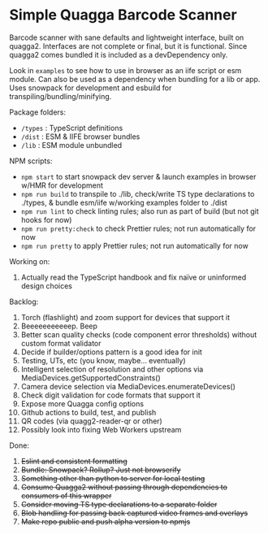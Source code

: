 # Simple Quagga Barcode Scanner

Barcode scanner with sane defaults and lightweight interface, built on quagga2. Interfaces are not complete or final, but it is functional. Since quagga2 comes bundled it is included as a devDependency only.

Look in `examples` to see how to use in browser as an iife script or esm module. Can also be used as a dependency when bundling for a lib or app. Uses snowpack for development and esbuild for transpiling/bundling/minifying.

Package folders:

- `/types` : TypeScript definitions
- `/dist` : ESM & IIFE browser bundles
- `/lib` : ESM module unbundled

NPM scripts:

- `npm start` to start snowpack dev server & launch examples in browser w/HMR for development
- `npm run build` to transpile to ./lib, check/write TS type declarations to ./types, & bundle esm/iife w/working examples folder to ./dist
- `npm run lint` to check linting rules; also run as part of build (but not git hooks for now)
- `npm run pretty:check` to check Prettier rules; not run automatically for now
- `npm run pretty` to apply Prettier rules; not run automatically for now

Working on:

1. Actually read the TypeScript handbook and fix na&#239;ve or uninformed design choices

Backlog:

1. Torch (flashlight) and zoom support for devices that support it
1. Beeeeeeeeeeep. Beep
1. Better scan quality checks (code component error thresholds) without custom format validator
1. Decide if builder/options pattern is a good idea for init
1. Testing, UTs, etc (you know, maybe... eventually)
1. Intelligent selection of resolution and other options via MediaDevices.getSupportedConstraints()
1. Camera device selection via MediaDevices.enumerateDevices()
1. Check digit validation for code formats that support it
1. Expose more Quagga config options
1. Github actions to build, test, and publish
1. QR codes (via quagg2-reader-qr or other)
1. Possibly look into fixing Web Workers upstream

Done:

1. ~~Eslint and consistent formatting~~
1. ~~Bundle: Snowpack? Rollup? Just not browserify~~
1. ~~Something other than python to server for local testing~~
1. ~~Consume Quagga2 without passing through dependencies to consumers of this wrapper~~
1. ~~Consider moving TS type declarations to a separate folder~~
1. ~~Blob handling for passing back captured video frames and overlays~~
1. ~~Make repo public and push alpha version to npmjs~~
